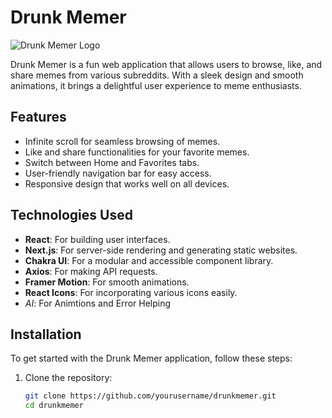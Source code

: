 # Drunk Memer

![Drunk Memer Logo](./app/favicon.ico) <!-- Replace with the path to your logo -->

Drunk Memer is a fun web application that allows users to browse, like, and share memes from various subreddits. With a sleek design and smooth animations, it brings a delightful user experience to meme enthusiasts.

## Features

- Infinite scroll for seamless browsing of memes.
- Like and share functionalities for your favorite memes.
- Switch between Home and Favorites tabs.
- User-friendly navigation bar for easy access.
- Responsive design that works well on all devices.

## Technologies Used

- **React**: For building user interfaces.
- **Next.js**: For server-side rendering and generating static websites.
- **Chakra UI**: For a modular and accessible component library.
- **Axios**: For making API requests.
- **Framer Motion**: For smooth animations.
- **React Icons**: For incorporating various icons easily.
- *AI*: For Animtions and Error Helping
  
## Installation

To get started with the Drunk Memer application, follow these steps:

1. Clone the repository:

   ```bash
   git clone https://github.com/yourusername/drunkmemer.git
   cd drunkmemer
